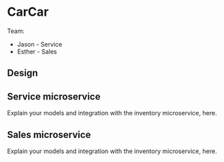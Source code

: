 # CarCar

Team:

* Jason - Service
* Esther - Sales

## Design

## Service microservice

Explain your models and integration with the inventory
microservice, here.

## Sales microservice

Explain your models and integration with the inventory
microservice, here.
